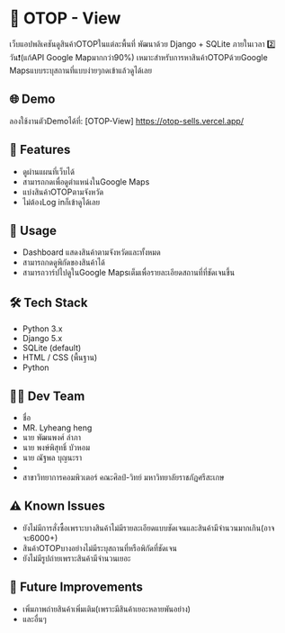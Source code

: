 


# 🎏 OTOP - View

เว็บแอปพลิเคชันดูสินค้าOTOPในแต่ละพื้นที่ 
พัฒนาด้วย Django + SQLite ภายในเวลา 2️⃣ วัน❗(แก้API Google Mapมากกว่า90%)
  เหมาะสำหรับการหาสินค้าOTOPด้วยGoogle Mapsแบบระบุสถานที่แบบง่ายๆกดเข้าแล้วดูได้เลย

## 🌐 Demo
ลองใช้งานตัวDemoได้ที่: [OTOP-View] https://otop-sells.vercel.app/


## 📠 Features
- ดูผ่านแผนที่เว็บได้
- สามารถกดเพื่อดูตำแหน่งในGoogle Maps
- แบ่งสินค้าOTOPตามจังหวัด
- ไม่ต้องLog inก็เข้าดูได้เลย


## 📖 Usage
- Dashboard แสดงสินค้าตามจังหวัดและทั้งหมด
- สามารถกดดูพิกัดของสินค้าได้
- สามารถวาร์ปไปดูในGoogle Mapsเต็มเพื่อรายละเอียดสถานที่ที่ชัดเจนขึ้น


## 🛠️ Tech Stack
- Python 3.x
- Django 5.x
- SQLite (default)
- HTML / CSS (พื้นฐาน)
- Python


## 👨‍💻 Dev Team
- ชื่อ
- MR. Lyheang heng
- นาย พัฒนพงศ์ ลำภา
- นาย พงษ์พิสุทธิ์  บัวหอม
- นาย ณัฐพล บุญนะรา
- 
- สาขาวิทยาการคอมพิวเตอร์ คณะศิลป์-วิทย์ มหาวิทยาลัยราชภัฏศรีสะเกษ


## ⚠️ Known Issues
- ยังไม่มีการสั่งซื้อเพราะบางสินค้าไม่มีรายละเอียดแบบชัดเจนและสินค้ามีจำนวนมากเกิน(อาจจะ6000+)
- สินค้าOTOPบางอย่างไม่มีระบุสถานที่หรือพิกัดที่ชัดเจน
- ยังไม่มีรูปถ่ายเพราะสินค้ามีจำนวนเยอะ


## 🔮 Future Improvements
- เพิ่มภาพถ่ายสินค้าเพิ่มเติม(เพราะมีสินค้าเยอะหลายพันอย่าง)
- และอื่นๆ
